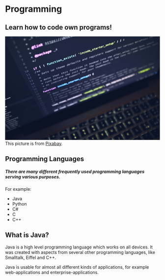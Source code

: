# **Programming**
## Learn how to code own programs!
![img of code](https://github.com/Ha-nn-a-h/bsd24_Posch_Hannah/blob/main/resources/images/img1.jpg)
This picture is from [Pixabay](https://pixabay.com/de/photos/rechner-klaviatur-elektronik-modern-2583383/).

## Programming Languages
##### There are many different frequently used programming languages serving various purposes.
For example:
- Java
- Python
- C#
- C
- C++

## What is Java?
Java is a high level programming language which works on all devices. It was created with aspects from several other programming languages, like Smalltalk, Eiffel and C++. 

Java is usable for almost all different kinds of applications, for example web-applications and enterprise-applications.

